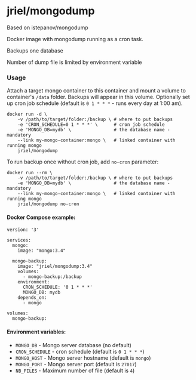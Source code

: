 jriel/mongodump
===================

Based on istepanov/mongodump

Docker image with mongodump running as a cron task.

Backups one database

Number of dump file is limited by environment variable

### Usage

Attach a target mongo container to this container and mount a volume to container's `/data` folder. Backups will appear in this volume. Optionally set up cron job schedule (default is `0 1 * * *` - runs every day at 1:00 am).

    docker run -d \
        -v /path/to/target/folder:/backup \ # where to put backups
        -e 'CRON_SCHEDULE=0 1 * * *' \      # cron job schedule
        -e 'MONGO_DB=mydb' \                # the database name - mandatory
        --link my-mongo-container:mongo \   # linked container with running mongo
        jriel/mongodump

To run backup once without cron job, add `no-cron` parameter:

    docker run --rm \
        -v /path/to/target/folder:/backup \ # where to put backups
        -e 'MONGO_DB=mydb' \                # the database name - mandatory
        --link my-mongo-container:mongo \   # linked container with running mongo
        jriel/mongodump no-cron

#### Docker Compose example:

    version: '3'

    services:
      mongo:
        image: "mongo:3.4"

      mongo-backup:
        image: "jriel/mongodump:3.4"
        volumes:
          - mongo-backup:/backup
        environment:
          CRON_SCHEDULE: '0 1 * * *'
          MONGO_DB: mydb
        depends_on:
          - mongo

    volumes:
      mongo-backup:

#### Environment variables:

* `MONGO_DB` - Mongo server database (no default)
* `CRON_SCHEDULE` - cron schedule (default is `0 1 * * *`)
* `MONGO_HOST` - Mongo server hostname (default is `mongo`)
* `MONGO_PORT` - Mongo server port (default is `27017`)
* `NB_FILES` - Maximum number of file (default is `4`)
